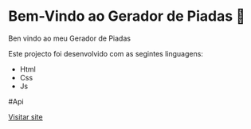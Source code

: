 # Bem-Vindo ao Gerador de Piadas 🤡

<p>Ben vindo ao meu Gerador de Piadas</p>

<div>Este projecto foi desenvolvido com as segintes linguagens:
  <ul>
  <li>Html</li>
  <li>Css</li>
  <li>Js</li>
  </ul>
  </div>

#Api

<a href="https://carlossoares123.github.io/gerador-piadas/">Visitar site</a>
